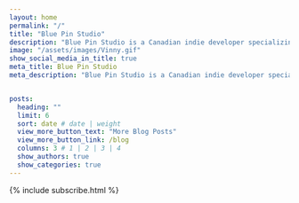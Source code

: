 ```yaml
---
layout: home
permalink: "/"
title: "Blue Pin Studio"
description: "Blue Pin Studio is a Canadian indie developer specializing in 2D games. They collaborate with global talent to produce titles including Falling Thingies, Explory Story, Charles, the Bee, Pixel Fixel, and Eggnog Incorporated. Their dedication to innovation, community events, and active game jam participation sets them apart in the indie scene."
image: "/assets/images/Vinny.gif"
show_social_media_in_title: true
meta_title: Blue Pin Studio
meta_description: "Blue Pin Studio is a Canadian indie developer specializing in 2D games. They collaborate with global talent to produce titles including Falling Thingies, Explory Story, Charles, the Bee, Pixel Fixel, and Eggnog Incorporated. Their dedication to innovation, community events, and active game jam participation sets them apart in the indie scene."


posts:
  heading: ""
  limit: 6
  sort: date # date | weight
  view_more_button_text: "More Blog Posts"
  view_more_button_link: /blog
  columns: 3 # 1 | 2 | 3 | 4
  show_authors: true
  show_categories: true
---
```


{% include subscribe.html %}